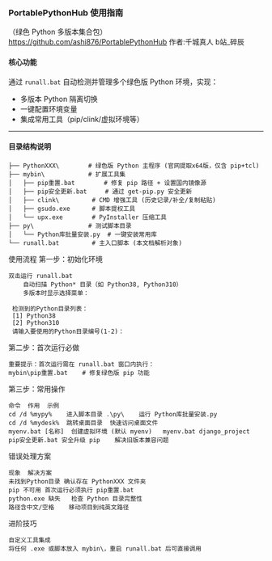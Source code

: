 ### PortablePythonHub 使用指南  
（绿色 Python 多版本集合包）
 https://github.com/ashi876/PortablePythonHub
 作者:千城真人 b站_碎辰

#### **核心功能**  
通过 `runall.bat` 自动检测并管理多个绿色版 Python 环境，实现：  
- 多版本 Python 隔离切换  
- 一键配置环境变量  
- 集成常用工具（pip/clink/虚拟环境等）

---

#### **目录结构说明**

	├── PythonXXX\        # 绿色版 Python 主程序 (官网提取x64版，仅含 pip+tcl)
	├── mybin\            # 扩展工具集
	│   ├── pip重置.bat        # 修复 pip 路径 + 设置国内镜像源
	│   ├── pip安全更新.bat     # 通过 get-pip.py 安全更新
	│   ├── clink\         # CMD 增强工具 (历史记录/补全/复制粘贴)
	│   ├── gsudo.exe      # 脚本提权工具
	│   └── upx.exe        # PyInstaller 压缩工具
	├── py\               # 测试脚本目录
	│   └── Python库批量安装.py  # 一键安装常用库
	└── runall.bat         # 主入口脚本 (本文档解析对象)

使用流程
第一步：初始化环境

    双击运行 runall.bat
        自动扫描 Python* 目录（如 Python38, Python310）
        多版本时显示选择菜单：

     检测到的Python目录列表：
     [1] Python38
     [2] Python310
     请输入要使用的Python目录编号(1-2)：
	 
第二步：首次运行必做

    重要提示：首次运行需在 runall.bat 窗口内执行：
    mybin\pip重置.bat    # 修复绿色版 pip 功能
  

第三步：常用操作

    命令	作用	示例
    cd /d %mypy%	进入脚本目录 .\py\	运行 Python库批量安装.py
    cd /d %mydesk%	跳转桌面目录	快速访问桌面文件
    myenv.bat [名称]	创建虚拟环境 (默认 myenv)	myenv.bat django_project
    pip安全更新.bat	安全升级 pip	解决旧版本兼容问题

错误处理方案

    现象	解决方案
    未找到Python目录	确认存在 PythonXXX 文件夹
    pip 不可用	首次运行必须执行 pip重置.bat
    python.exe 缺失	检查 Python 目录完整性
    路径含中文/空格	移动项目到纯英文路径

进阶技巧

    自定义工具集成
    将任何 .exe 或脚本放入 mybin\，重启 runall.bat 后可直接调用
